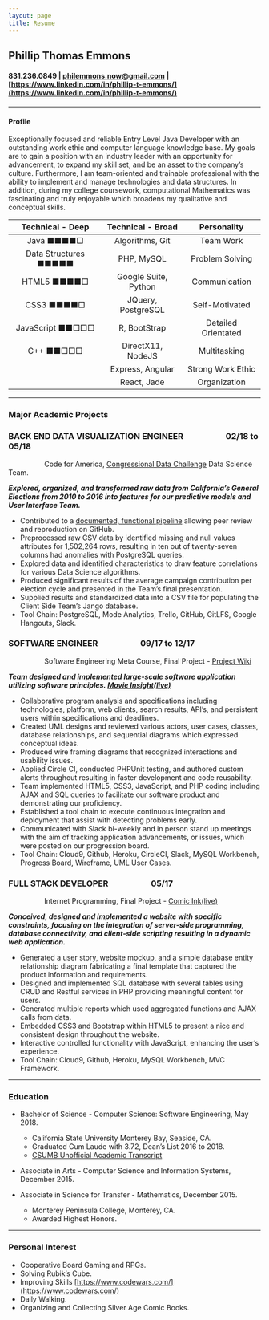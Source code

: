 ```yaml
---
layout: page
title: Resume
---
```


## Phillip Thomas Emmons
#### 831.236.0849 | philemmons.now@gmail.com | [https://www.linkedin.com/in/phillip-t-emmons/](https://www.linkedin.com/in/phillip-t-emmons/)
---
#### **Profile**

<p> Exceptionally focused and reliable Entry Level Java Developer with an outstanding work ethic and computer language knowledge base. My goals are to gain a position with an industry leader with an opportunity for advancement, to expand my skill set, and be an asset to the company’s culture. Furthermore, I am team-oriented and trainable professional with the ability to implement and manage technologies and data structures. In addition, during my college coursework, computational Mathematics was fascinating and truly enjoyable which broadens my qualitative and conceptual skills.

<div align="center">
  
| **Technical - Deep** | **Technical - Broad** | **Personality** |
|:-:|:-:|:-:|
| Java 	■■■■□ | Algorithms, Git | Team Work |
| Data Structures ■■■■■ | PHP, MySQL | Problem Solving |
| HTML5 ■■■■□ | Google Suite, Python | Communication |
| CSS3 ■■■■□ | JQuery, PostgreSQL | Self-Motivated |
| JavaScript ■■□□□ | R, BootStrap | Detailed Orientated |
| C++ ■■□□□ | DirectX11, NodeJS | Multitasking |
|  | Express, Angular | Strong Work Ethic |
|  | React, Jade | Organization |

</div>

---
### **Major Academic Projects**

### **BACK END DATA VISUALIZATION ENGINEER &emsp; &emsp; &emsp; &emsp; 02/18 to 05/18**
&emsp; &emsp; &emsp; &emsp; Code for America, [Congressional Data Challenge](https://docs.google.com/presentation/d/1vt1PHWl634FETYke7yBlyp7s80rWXtElhJZRrJBLCwQ/edit#slide=id.p1) Data Science Team.

***Explored, organized, and transformed raw data from California’s General Elections from 2010 to 2016 into features for our predictive models and User Interface Team.***
	
- Contributed to a [documented, functional pipeline](https://docs.google.com/document/d/1uUj2jG5GzVfJjuf2d90VsctEQG7_4l5YCAF4HXYtKWw/edit#heading=h.5rr7g1pboqz4) allowing peer review and reproduction on GitHub.
- Preprocessed raw CSV data by identified missing and null values attributes for 1,502,264 rows, resulting in ten out of twenty-seven columns had anomalies with PostgreSQL queries. 
- Explored data and identified characteristics to draw feature correlations for various Data Science algorithms.
- Produced significant results of the average campaign contribution per election cycle and presented in the Team’s final presentation.
- Supplied results and standardized data into a CSV file for populating the Client Side Team’s Jango database.
- Tool Chain: PostgreSQL, Mode Analytics, Trello, GitHub, GitLFS, Google Hangouts, Slack.

### **SOFTWARE ENGINEER	&emsp; &emsp; &emsp; &emsp; 09/17 to 12/17**
&emsp; &emsp; &emsp; &emsp; Software Engineering Meta Course, Final Project - [Project Wiki](https://github.com/CSUMB-SCD/group4_FinalProject/wiki)

***Team designed and implemented large-scale software application utilizing software principles. [Movie Insight(live)](https://movie-insights.herokuapp.com/)***

- Collaborative program analysis and specifications including technologies, platform, web clients, search results, API’s, and persistent users within specifications and deadlines.
- Created UML designs and reviewed various actors, user cases, classes, database relationships, and sequential diagrams which expressed conceptual ideas.
- Produced wire framing diagrams that recognized interactions and usability issues.
- Applied Circle CI, conducted PHPUnit testing, and authored custom alerts throughout resulting in faster development and code reusability.
- Team implemented HTML5, CSS3, JavaScript, and PHP coding including AJAX and SQL queries to facilitate our software product and demonstrating our proficiency.
- Established a tool chain to execute continuous integration and deployment that assist with detecting problems early.
- Communicated with Slack bi-weekly and in person stand up meetings with the aim of tracking application advancements, or issues, which were posted on our progression board.
- Tool Chain: Cloud9, Github, Heroku, CircleCI, Slack, MySQL Workbench, Progress Board, Wireframe, UML User Cases.

### **FULL STACK DEVELOPER &emsp; &emsp; &emsp; &emsp; 05/17**
&emsp; &emsp; &emsp; &emsp; Internet Programming, Final Project - [Comic Ink(live)](https://comix-ink.herokuapp.com/index.php)

***Conceived, designed and implemented a website with specific constraints, focusing on the integration of server-side programming, database connectivity, and client-side scripting resulting in a dynamic web application.***

- Generated a user story, website mockup, and a simple database entity relationship diagram fabricating a final template that captured the product information and requirements.
- Designed and implemented SQL database with several tables using CRUD and Restful services in PHP providing meaningful content for users.
- Generated multiple reports which used aggregated functions and AJAX calls from data.
- Embedded CSS3 and Bootstrap within HTML5 to present a nice and consistent design throughout the website.
- Interactive controlled functionality with JavaScript, enhancing the user’s experience.
- Tool Chain: Cloud9, Github, Heroku, MySQL Workbench, MVC Framework.

---
### **Education**
- Bachelor of Science - Computer Science: Software Engineering, May 2018.
  - California State University Monterey Bay, Seaside, CA.
  - Graduated Cum Laude with 3.72, Dean’s List 2016 to 2018.
  - [CSUMB Unofficial Academic Transcript](https://drive.google.com/file/d/1dL85yA8iQSLrHBr5jGt177mREvp2yFU3/view?usp=sharing)

- Associate in Arts - Computer Science and Information Systems, December 2015.
- Associate in Science for Transfer - Mathematics, December 2015.
  - Monterey Peninsula College, Monterey, CA.
  - Awarded Highest Honors.

---
### **Personal Interest**
- Cooperative Board Gaming and RPGs.
- Solving Rubik’s Cube.
- Improving Skills [https://www.codewars.com/](https://www.codewars.com/)
- Daily Walking.
- Organizing and Collecting Silver Age Comic Books.


